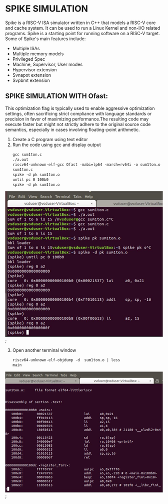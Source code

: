# SPIKE SIMULATION
Spike is a RISC-V ISA simulator written in C++ that models a RISC-V core and cache system. It can be used to run a Linux Kernel and non-I/O related programs. Spike is a starting point for running software on a RISC-V target. Some of Spike's main features include:
* Multiple ISAs
* Multiple memory models
* Privileged Spec
* Machine, Supervisor, User modes
* Hypervisor extension
* Svnapot extension
* Svpbmt extension

## SPIKE SIMULATION WITH Ofast:
This optimization flag is typically used to enable aggressive optimization settings, often sacrificing strict compliance with language standards or precision in favor of maximizing performance.The resulting code may execute faster but might not strictly adhere to the original source code semantics, especially in cases involving floating-point arithmetic.

1. Create a C program using text editor
2. Run the code using gcc and display output
   ```
   gcc sum1ton.c
   ./a.out
   riscv64-unknown-elf-gcc Ofast -mabi=lp64 -march=rv64i -o sum1ton.o sum1ton.c
   spike -d pk sum1ton.o
   until pc 0 100b0
   spike -d pk sum1ton.o
   ```
<img src= "https://github.com/ridhikapila27/vsdsquadron-mini-internship/blob/main/TASK4/Ofast.JPG?raw=true"/>;

3. Open another terminal window
   ```
   riscv64-unknown-elf-objdump -d  sum1ton.o | less
   main
   ```
<img src= "https://github.com/ridhikapila27/vsdsquadron-mini-internship/blob/main/TASK4/Ofast_main.JPG?raw=true"/>;
